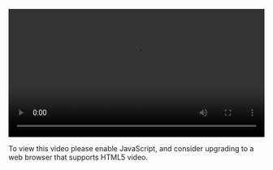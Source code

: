 <video controls="" style="width: 100%; display: block;"><source src="http://o86bpj665.bkt.clouddn.com/graphql-baby/10-graphql-hierarchical.mp4" type="video/mp4"><p>To view this video please enable JavaScript, and consider upgrading to a web browser that supports HTML5 video.</p></video>
